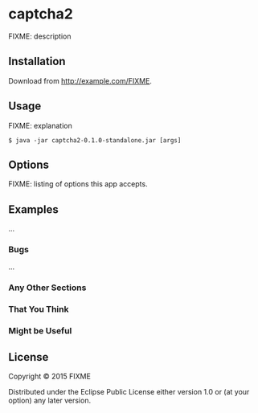 # captcha2

FIXME: description

## Installation

Download from http://example.com/FIXME.

## Usage

FIXME: explanation

    $ java -jar captcha2-0.1.0-standalone.jar [args]

## Options

FIXME: listing of options this app accepts.

## Examples

...

### Bugs

...

### Any Other Sections
### That You Think
### Might be Useful

## License

Copyright © 2015 FIXME

Distributed under the Eclipse Public License either version 1.0 or (at
your option) any later version.
